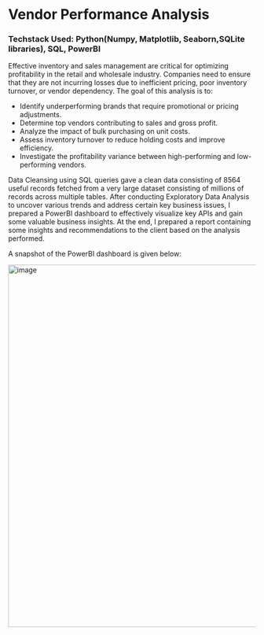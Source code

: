 # Vendor Performance Analysis
### Techstack Used: Python(Numpy, Matplotlib, Seaborn,SQLite libraries), SQL, PowerBI

Effective inventory and sales management are critical for optimizing profitability in
the retail and wholesale industry. Companies need to ensure that they are not
incurring losses due to inefficient pricing, poor inventory turnover, or vendor
dependency. The goal of this analysis is to:
* Identify underperforming brands that require promotional or pricing
adjustments.
* Determine top vendors contributing to sales and gross profit.
* Analyze the impact of bulk purchasing on unit costs.
* Assess inventory turnover to reduce holding costs and improve efficiency.
* Investigate the profitability variance between high-performing and
low-performing vendors.

Data Cleansing using SQL queries gave a clean data consisting of 8564 useful records fetched from a very large dataset consisting of millions of records across multiple tables. After conducting Exploratory Data Analysis to uncover various trends and address certain key business issues, I prepared a PowerBI dashboard to effectively visualize key APIs and gain some valuable business insights. At the end, I prepared a report containing some insights and recommendations to the client based on the analysis performed.

A snapshot of the PowerBI dashboard is given below:


<img width="1377" height="737" alt="image" src="https://github.com/user-attachments/assets/ba7581ed-c635-4a5b-9917-3f3f5dc9c9f6" />
